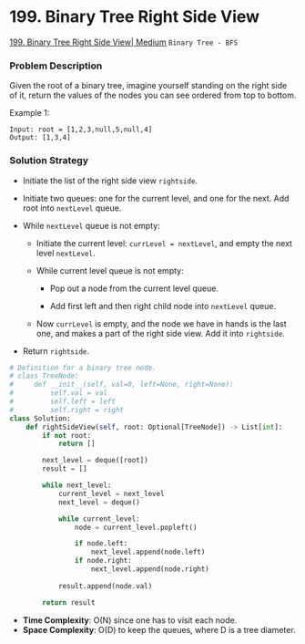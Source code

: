 # 199. Binary Tree Right Side View

[199. Binary Tree Right Side View| Medium](https://leetcode.com/problems/binary-tree-right-side-view/description/?envType=study-plan-v2&envId=leetcode-75) `Binary Tree - BFS`

### Problem Description
Given the root of a binary tree, imagine yourself standing on the right side of it, return the values of the nodes you can see ordered from top to bottom.

Example 1:
```
Input: root = [1,2,3,null,5,null,4]
Output: [1,3,4]
```

### Solution Strategy
- Initiate the list of the right side view `rightside`.

- Initiate two queues: one for the current level,
and one for the next. Add root into `nextLevel` queue.

- While `nextLevel` queue is not empty:
  - Initiate the current level: `currLevel = nextLevel`,
and empty the next level `nextLevel`.

  - While current level queue is not empty:

    - Pop out a node from the current level queue.

    - Add first left and then right child node into `nextLevel`
    queue.

  - Now `currLevel` is empty, and the node we have in hands
is the last one, and makes a part of the right side view.
Add it into `rightside`.

- Return `rightside`.

```Python
# Definition for a binary tree node.
# class TreeNode:
#     def __init__(self, val=0, left=None, right=None):
#         self.val = val
#         self.left = left
#         self.right = right
class Solution:
    def rightSideView(self, root: Optional[TreeNode]) -> List[int]:
        if not root:
            return []

        next_level = deque([root])
        result = []

        while next_level:
            current_level = next_level
            next_level = deque()

            while current_level:
                node = current_level.popleft()

                if node.left:
                    next_level.append(node.left)
                if node.right:
                    next_level.append(node.right)
            
            result.append(node.val)

        return result

```
* **Time Complexity**: O(N) since one has to visit each node.
* **Space Complexity**: O(D) to keep the queues,
where D is a tree diameter.
